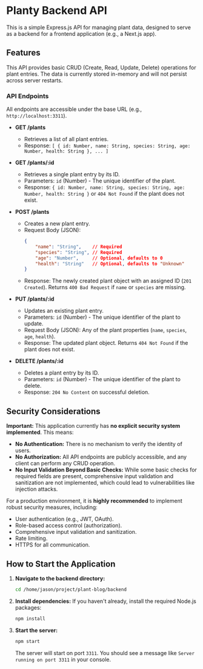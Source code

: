 # Planty Backend API

This is a simple Express.js API for managing plant data, designed to serve as a backend for a frontend application (e.g., a Next.js app).

## Features

This API provides basic CRUD (Create, Read, Update, Delete) operations for plant entries. The data is currently stored in-memory and will not persist across server restarts.

### API Endpoints

All endpoints are accessible under the base URL (e.g., `http://localhost:3311`).

*   **GET /plants**
    *   Retrieves a list of all plant entries.
    *   Response: `[ { id: Number, name: String, species: String, age: Number, health: String }, ... ]`

*   **GET /plants/:id**
    *   Retrieves a single plant entry by its ID.
    *   Parameters: `id` (Number) - The unique identifier of the plant.
    *   Response: `{ id: Number, name: String, species: String, age: Number, health: String }` or `404 Not Found` if the plant does not exist.

*   **POST /plants**
    *   Creates a new plant entry.
    *   Request Body (JSON):
        ```json
        {
            "name": "String",    // Required
            "species": "String", // Required
            "age": "Number",     // Optional, defaults to 0
            "health": "String"   // Optional, defaults to "Unknown"
        }
        ```
    *   Response: The newly created plant object with an assigned ID (`201 Created`). Returns `400 Bad Request` if `name` or `species` are missing.

*   **PUT /plants/:id**
    *   Updates an existing plant entry.
    *   Parameters: `id` (Number) - The unique identifier of the plant to update.
    *   Request Body (JSON): Any of the plant properties (`name`, `species`, `age`, `health`).
    *   Response: The updated plant object. Returns `404 Not Found` if the plant does not exist.

*   **DELETE /plants/:id**
    *   Deletes a plant entry by its ID.
    *   Parameters: `id` (Number) - The unique identifier of the plant to delete.
    *   Response: `204 No Content` on successful deletion.

## Security Considerations

**Important:** This application currently has **no explicit security system implemented**. This means:

*   **No Authentication:** There is no mechanism to verify the identity of users.
*   **No Authorization:** All API endpoints are publicly accessible, and any client can perform any CRUD operation.
*   **No Input Validation Beyond Basic Checks:** While some basic checks for required fields are present, comprehensive input validation and sanitization are not implemented, which could lead to vulnerabilities like injection attacks.

For a production environment, it is **highly recommended** to implement robust security measures, including:
*   User authentication (e.g., JWT, OAuth).
*   Role-based access control (authorization).
*   Comprehensive input validation and sanitization.
*   Rate limiting.
*   HTTPS for all communication.

## How to Start the Application

1.  **Navigate to the backend directory:**
    ```bash
    cd /home/jason/project/plant-blog/backend
    ```

2.  **Install dependencies:**
    If you haven't already, install the required Node.js packages:
    ```bash
    npm install
    ```

3.  **Start the server:**
    ```bash
    npm start
    ```
    The server will start on port `3311`. You should see a message like `Server running on port 3311` in your console.

